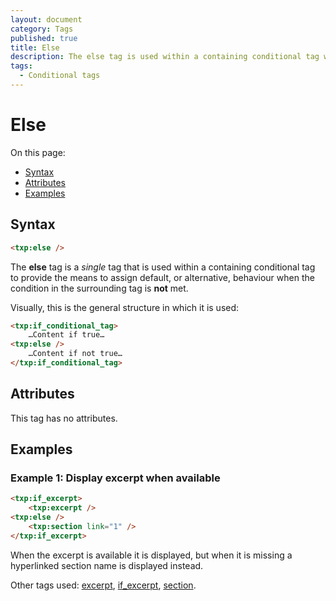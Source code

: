 ```yaml
---
layout: document
category: Tags
published: true
title: Else
description: The else tag is used within a containing conditional tag when the condition in the surrounding tag is not met.
tags:
  - Conditional tags
---
```


# Else

On this page:

* [Syntax](#syntax)
* [Attributes](#attributes)
* [Examples](#examples)

## Syntax

~~~ html
<txp:else />
~~~

The **else** tag is a *single* tag that is used within a containing conditional tag to provide the means to assign default, or alternative, behaviour when the condition in the surrounding tag is **not** met.

Visually, this is the general structure in which it is used:

~~~ html
<txp:if_conditional_tag>
    …Content if true…
<txp:else />
    …Content if not true…
</txp:if_conditional_tag>
~~~

## Attributes

This tag has no attributes.

## Examples

### Example 1: Display excerpt when available

~~~ html
<txp:if_excerpt>
    <txp:excerpt />
<txp:else />
    <txp:section link="1" />
</txp:if_excerpt>
~~~

When the excerpt is available it is displayed, but when it is missing a hyperlinked section name is displayed instead.

Other tags used: [excerpt](excerpt), [if_excerpt](if_excerpt), [section](section).
